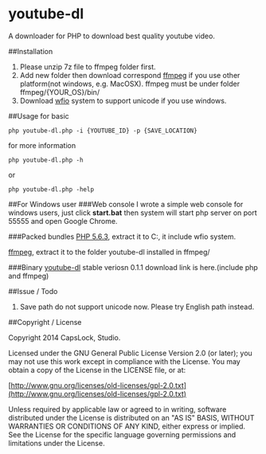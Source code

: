 youtube-dl
==========

A downloader for PHP to download best quality youtube video.

##Installation
1. Please unzip 7z file to ffmpeg folder first.  
2. Add new folder then download correspond [ffmpeg](https://www.ffmpeg.org/) if you use other platform(not windows, e.g. MacOSX). ffmpeg must be under folder ffmpeg/{YOUR_OS}/bin/ 
3. Download [wfio](https://github.com/kenjiuno/php-wfio) system to support unicode if you use windows.

##Usage
for basic

	php youtube-dl.php -i {YOUTUBE_ID} -p {SAVE_LOCATION}

for more information 

	php youtube-dl.php -h

or

	php youtube-dl.php -help

##For Windows user
###Web console
I wrote a simple web console for windows users, just click **start.bat** then system will start php server on port 55555 and open Google Chrome.

###Packed bundles
[PHP 5.6.3](http://goo.gl/JWVzm4), extract it to C:\, it include wfio system.   

[ffmpeg](http://goo.gl/OFhRje), extract it to the folder youtube-dl installed in ffmpeg/  

###Binary
[youtube-dl](http://goo.gl/CEYyLq) stable veriosn 0.1.1 download link is here.(include php and ffmpeg)  

##Issue / Todo
1. Save path do not support unicode now. Please try English path instead.

##Copyright / License

Copyright 2014 CapsLock, Studio.

Licensed under the GNU General Public License Version 2.0 (or later); you may not use this work except in compliance with the License. You may obtain a copy of the License in the LICENSE file, or at:

[http://www.gnu.org/licenses/old-licenses/gpl-2.0.txt](http://www.gnu.org/licenses/old-licenses/gpl-2.0.txt)

Unless required by applicable law or agreed to in writing, software distributed under the License is distributed on an "AS IS" BASIS, WITHOUT WARRANTIES OR CONDITIONS OF ANY KIND, either express or implied. See the License for the specific language governing permissions and limitations under the License.